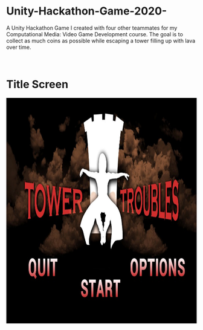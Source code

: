 # Unity-Hackathon-Game-2020-
A Unity Hackathon Game I created with four other teammates for my Computational Media: Video Game Development course. The goal is to collect as much coins as possible while escaping a tower filling up with lava over time. 
<br>
<br>
<br>
<h1>Title Screen</h1>
<img src="https://github.com/mitri-slory/Unity-Hackathon-Game-2020-/blob/Screenshots%26Gifs/StartScreen.jpg" alt="Dataworks Title Screen" width="794" height="597">
